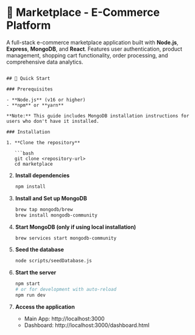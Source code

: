 # 🛒 Marketplace - E-Commerce Platform

A full-stack e-commerce marketplace application built with **Node.js**, **Express**, **MongoDB**, and **React**. Features user authentication, product management, shopping cart functionality, order processing, and comprehensive data analytics.

````

## 🚀 Quick Start

### Prerequisites

- **Node.js** (v16 or higher)
- **npm** or **yarn**

**Note:** This guide includes MongoDB installation instructions for users who don't have it installed.

### Installation

1. **Clone the repository**

   ```bash
   git clone <repository-url>
   cd marketplace
````

2. **Install dependencies**

   ```bash
   npm install
   ```

3. **Install and Set up MongoDB**

   ```bash
   brew tap mongodb/brew
   brew install mongodb-community
   ```

4. **Start MongoDB (only if using local installation)**

   ```bash
   brew services start mongodb-community

   ```

5. **Seed the database**

   ```bash
   node scripts/seedDatabase.js
   ```

6. **Start the server**

   ```bash
   npm start
   # or for development with auto-reload
   npm run dev
   ```

7. **Access the application**
   - Main App: http://localhost:3000
   - Dashboard: http://localhost:3000/dashboard.html
